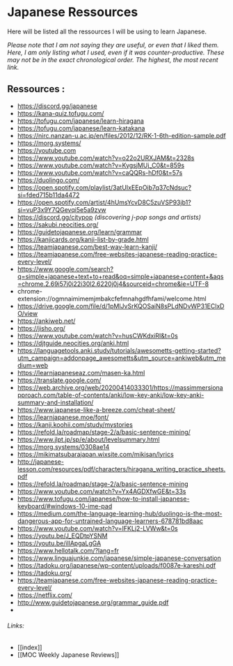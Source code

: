 # Japanese Ressources

Here will be listed all the ressources I will be using to learn Japanese.

*Please note that I am not saying they are useful, or even that I liked them. Here, I am only listing what I used, even if it was counter-productive. These may not be in the exact chronological order. The highest, the most recent link.*

## Ressources :

- https://discord.gg/japanese
- https://kana-quiz.tofugu.com/
- https://tofugu.com/japanese/learn-hiragana
- https://tofugu.com/japanese/learn-katakana
- https://nirc.nanzan-u.ac.jp/en/files/2012/12/RK-1-6th-edition-sample.pdf
- https://morg.systems/
- https://youtube.com
- https://www.youtube.com/watch?v=o22o2URXJAM&t=2328s
- https://www.youtube.com/watch?v=KygsjMUj_C0&t=859s
- https://www.youtube.com/watch?v=caQQRs-hDf0&t=57s
- https://duolingo.com/
- https://open.spotify.com/playlist/3atUIxEEpOib7q37cNdsuc?si=fded715b11da4472
- https://open.spotify.com/artist/4hUmsYcvD8C5zuVSP93jb1?si=vuP3x9Y7QGevqi5e5a9zyw
- https://discord.gg/citypop *(discovering j-pop songs and artists)*
- https://sakubi.neocities.org/
- https://guidetojapanese.org/learn/grammar
- https://kanjicards.org/kanji-list-by-grade.html
- https://teamjapanese.com/best-way-learn-kanji/
- https://teamjapanese.com/free-websites-japanese-reading-practice-every-level/
- https://www.google.com/search?q=simple+japanese+text+to+read&oq=simple+japanese+content+&aqs=chrome.2.69i57j0i22i30l2.6220j0j4&sourceid=chrome&ie=UTF-8
- chrome-extension://ogmnaimimemjmbakcfefmnahgdfhfami/welcome.html
- https://drive.google.com/file/d/1pMlJvSrKQOSaiN8sPLdNDvWP31EClxDO/view
- https://ankiweb.net/
- https://jisho.org/
- https://www.youtube.com/watch?v=husCWKdxiRI&t=0s
- https://djtguide.neocities.org/anki.html
- https://languagetools.anki.study/tutorials/awesometts-getting-started?utm_campaign=addonpage_awesometts&utm_source=ankiweb&utm_medium=web
- https://learnjapaneseaz.com/masen-ka.html
- https://translate.google.com/
- https://web.archive.org/web/20200414033301/https://massimmersionapproach.com/table-of-contents/anki/low-key-anki/low-key-anki-summary-and-installation/
- https://www.japanese-like-a-breeze.com/cheat-sheet/
- https://learnjapanese.moe/font/
- https://kanji.koohii.com/study/mystories
- https://refold.la/roadmap/stage-2/a/basic-sentence-mining/
- https://www.jlpt.jp/sp/e/about/levelsummary.html
- https://morg.systems/0308ae14
- https://mikimatsubarajapan.wixsite.com/mikisan/lyrics
- http://japanese-lesson.com/resources/pdf/characters/hiragana_writing_practice_sheets.pdf
- https://refold.la/roadmap/stage-2/a/basic-sentence-mining
- https://www.youtube.com/watch?v=Yx4AGDXfwGE&t=33s
- https://www.tofugu.com/japanese/how-to-install-japanese-keyboard/#windows-10-ime-pad
- https://medium.com/the-language-learning-hub/duolingo-is-the-most-dangerous-app-for-untrained-language-learners-678781bd8aac
- https://www.youtube.com/watch?v=IFKLj2-LVWw&t=0s
-  https://youtu.be/J_EQDtpYSNM
- https://youtu.be/illApgaLgGA
- https://www.hellotalk.com/?lang=fr
- https://www.linguajunkie.com/japanese/simple-japanese-conversation
- https://tadoku.org/japanese/wp-content/uploads/f0087e-kareshi.pdf
- https://tadoku.org/
- https://teamjapanese.com/free-websites-japanese-reading-practice-every-level/
- https://netflix.com/
- http://www.guidetojapanese.org/grammar_guide.pdf
- 

###### Links:
- [[index]]
- [[MOC Weekly Japanese Reviews]]